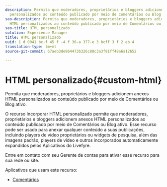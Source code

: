 ```yaml
---
description: Permita que moderadores, proprietários e bloggers adicionem anexos HTML
  personalizados ao conteúdo publicado por meio de Comentários ou Blog ativo.
seo-description: Permita que moderadores, proprietários e bloggers adicionem anexos
  HTML personalizados ao conteúdo publicado por meio de Comentários ou Blog ativo.
seo-title: HTML personalizado
solution: Experience Manager
title: HTML personalizado
uuid: 1 d 0041 bc-f 45 f -4 f 36-a 377-e 3 bcff 3 f 2 eb 4
translation-type: tm+mt
source-git-commit: 67aeb3de964473b326c88c3a3f81ff48a6a12652

---
```



# HTML personalizado{#custom-html}

Permita que moderadores, proprietários e bloggers adicionem anexos HTML personalizados ao conteúdo publicado por meio de Comentários ou Blog ativo.

O recurso Incorporar HTML personalizado permite que moderadores, proprietários e bloggers adicionem anexos HTML personalizados ao conteúdo publicado por meio de Comentários ou Blog ativo. Esse recurso pode ser usado para anexar qualquer conteúdo a suas publicações, incluindo players de vídeo proprietários ou widgets de pesquisa, além das imagens padrão, players de vídeo e outros incorporados automaticamente expandidos pelos Aplicativos do Livefyre.

Entre em contato com seu Gerente de contas para ativar esse recurso para sua rede ou site.

Aplicativos que usam este recurso:

* [Comentários](/help/using/c-about-apps/c-comments/c-comments.md)

